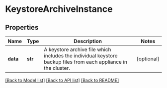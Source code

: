 # KeystoreArchiveInstance

## Properties
Name | Type | Description | Notes
------------ | ------------- | ------------- | -------------
**data** | **str** | A keystore archive file which includes the individual keystore backup files from each appliance in the cluster. | [optional] 

[[Back to Model list]](../README.md#documentation-for-models) [[Back to API list]](../README.md#documentation-for-api-endpoints) [[Back to README]](../README.md)


